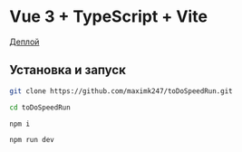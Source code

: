 # Vue 3 + TypeScript + Vite

[Деплой](https://to-do-speed-run.vercel.app/)

## Установка и запуск

```bash
git clone https://github.com/maximk247/toDoSpeedRun.git
```

```bash
cd toDoSpeedRun
```

```bash
npm i
```

```bash
npm run dev
```
